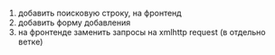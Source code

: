 1. добавить поисковую строку, на фронтенд
2. добавить форму добавления
3. на фронтенде заменить запросы на xmlhttp request (в отдельно ветке)
